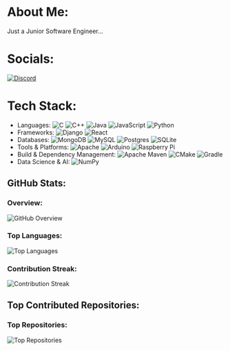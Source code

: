 # About Me:
Just a Junior Software Engineer...

# Socials:
[![Discord](https://img.shields.io/badge/Discord-%237289DA.svg?logo=discord&logoColor=white)](https://discord.gg/https://discord.gg/FDTtwTj9) 

# Tech Stack:
- Languages:
  ![C](https://img.shields.io/badge/c-%2300599C.svg?style=for-the-badge&logo=c&logoColor=white)
  ![C++](https://img.shields.io/badge/c++-%2300599C.svg?style=for-the-badge&logo=c%2B%2B&logoColor=white)
  ![Java](https://img.shields.io/badge/java-%23ED8B00.svg?style=for-the-badge&logo=openjdk&logoColor=white)
  ![JavaScript](https://img.shields.io/badge/javascript-%23323330.svg?style=for-the-badge&logo=javascript&logoColor=%23F7DF1E)
  ![Python](https://img.shields.io/badge/python-3670A0?style=for-the-badge&logo=python&logoColor=ffdd54)
- Frameworks:
  ![Django](https://img.shields.io/badge/django-%23092E20.svg?style=for-the-badge&logo=django&logoColor=white)
  ![React](https://img.shields.io/badge/react-%2320232a.svg?style=for-the-badge&logo=react&logoColor=%2361DAFB)
- Databases:
  ![MongoDB](https://img.shields.io/badge/MongoDB-%234ea94b.svg?style=for-the-badge&logo=mongodb&logoColor=white)
  ![MySQL](https://img.shields.io/badge/mysql-%2300000f.svg?style=for-the-badge&logo=mysql&logoColor=white)
  ![Postgres](https://img.shields.io/badge/postgres-%23316192.svg?style=for-the-badge&logo=postgresql&logoColor=white)
  ![SQLite](https://img.shields.io/badge/sqlite-%2307405e.svg?style=for-the-badge&logo=sqlite&logoColor=white)
- Tools & Platforms:
  ![Apache](https://img.shields.io/badge/apache-%23D42029.svg?style=for-the-badge&logo=apache&logoColor=white)
  ![Arduino](https://img.shields.io/badge/-Arduino-00979D?style=for-the-badge&logo=Arduino&logoColor=white)
  ![Raspberry Pi](https://img.shields.io/badge/-RaspberryPi-C51A4A?style=for-the-badge&logo=Raspberry-Pi)
- Build & Dependency Management:
  ![Apache Maven](https://img.shields.io/badge/Apache%20Maven-C71A36?style=for-the-badge&logo=Apache%20Maven&logoColor=white)
  ![CMake](https://img.shields.io/badge/CMake-%23008FBA.svg?style=for-the-badge&logo=cmake&logoColor=white)
  ![Gradle](https://img.shields.io/badge/Gradle-02303A.svg?style=for-the-badge&logo=Gradle&logoColor=white)
- Data Science & AI:
  ![NumPy](https://img.shields.io/badge/numpy-%23013243.svg?style=for-the-badge&logo=numpy&logoColor=white)

<div id="github-stats">
  <h2>GitHub Stats:</h2>
  <div class="stats-container">
    <div class="row">
      <div class="stat-section">
        <h3>Overview:</h3>
        <img src="https://github-readme-stats.vercel.app/api?username=farout101&theme=dark&hide_border=true&include_all_commits=false&count_private=false" alt="GitHub Overview">
      </div>
      <div class="stat-section">
        <h3>Top Languages:</h3>
        <img src="https://github-readme-stats.vercel.app/api/top-langs/?username=farout101&theme=dark&hide_border=true&include_all_commits=false&count_private=false&layout=compact" alt="Top Languages">
      </div>
    </div>
    <div class="row">
      <div class="stat-section">
        <h3>Contribution Streak:</h3>
        <img src="https://github-readme-streak-stats.herokuapp.com/?user=farout101&theme=dark&hide_border=true" alt="Contribution Streak">
      </div>
    </div>
  </div>
</div>



<div id="top-contributed-repositories">
  <h2>Top Contributed Repositories:</h2>
  
  <div class="top-repositories">
    <h3>Top Repositories:</h3>
    <img src="https://github-contributor-stats.vercel.app/api?username=farout101&limit=5&theme=dark&combine_all_yearly_contributions=true" alt="Top Repositories">
  </div>
</div>

